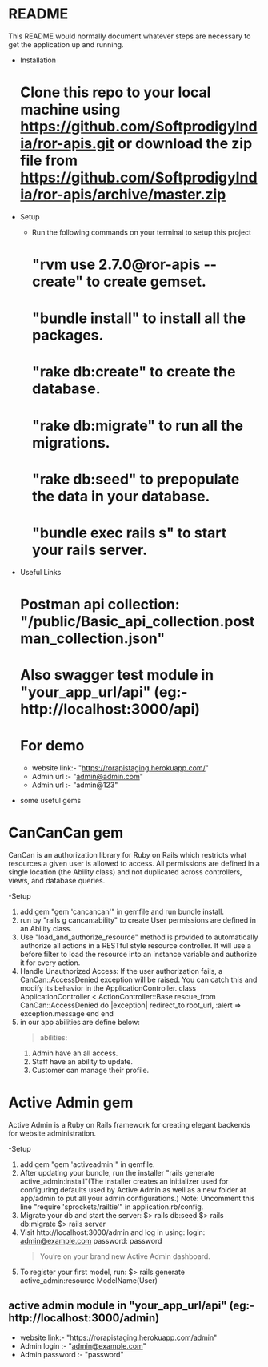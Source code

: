 # README

This README would normally document whatever steps are necessary to get the
application up and running.


* Installation

  # Clone this repo to your local machine using https://github.com/SoftprodigyIndia/ror-apis.git or download the zip file from https://github.com/SoftprodigyIndia/ror-apis/archive/master.zip

* Setup

  - Run the following commands on your terminal to setup this project
    # "rvm use 2.7.0@ror-apis --create" to create gemset.
    # "bundle install" to install all the packages.
    # "rake db:create" to create the database.
    # "rake db:migrate" to run all the migrations.
    # "rake db:seed" to prepopulate the data in your database.
    # "bundle exec rails s" to start your rails server.

* Useful Links

  # Postman api collection: "/public/Basic_api_collection.postman_collection.json"
  # Also swagger test module in "your_app_url/api" (eg:- http://localhost:3000/api)
  # For demo
    - website link:- "https://rorapistaging.herokuapp.com/"
    - Admin url :- "admin@admin.com"
    - Admin url :- "admin@123"
  
  
* some useful gems
  
# CanCanCan gem
  CanCan is an authorization library for Ruby on Rails which restricts what resources a given user is allowed to access.
  All permissions are defined in a single location (the Ability class) and not duplicated across controllers, views, and database queries.
  
-Setup
  1. add gem "gem 'cancancan'" in gemfile and run bundle install.
  2. run by "rails g cancan:ability" to create User permissions are defined in an Ability class.
  3. Use "load_and_authorize_resource" method is provided to automatically authorize all actions in a RESTful style 
     resource controller. It will use a before filter to load the resource into an instance variable and authorize it for every action.
  4. Handle Unauthorized Access: If the user authorization fails, a CanCan::AccessDenied exception will be raised. 
     You can catch this and modify its behavior in the ApplicationController.
     class ApplicationController < ActionController::Base
        rescue_from CanCan::AccessDenied do |exception|
           redirect_to root_url, :alert => exception.message
        end
     end
  5. in our app abilities are define below: 
     >abilities:  
     1. Admin have an all access.
     2. Staff have an ability to update.
     3. Customer can manage their profile.
  

  # Active Admin gem
  Active Admin is a Ruby on Rails framework for creating elegant backends for website administration.
 
-Setup
  1. add gem "gem 'activeadmin'" in gemfile.
  2. After updating your bundle, run the installer "rails generate active_admin:install"(The installer creates an 
     initializer used for configuring defaults used by Active Admin as well as a new folder at app/admin to put all 
     your admin configurations.)
  Note: Uncomment this line "require 'sprockets/railtie'" in application.rb/config.
  3. Migrate your db and start the server:
    $> rails db:seed
    $> rails db:migrate
    $> rails server
  4. Visit http://localhost:3000/admin and log in using:
     login: admin@example.com
     password: password
     > You’re on your brand new Active Admin dashboard.
  5. To register your first model, run:
     $> rails generate active_admin:resource ModelName(User)
     
## active admin module in "your_app_url/api" (eg:- http://localhost:3000/admin)
    
  - website link:- "https://rorapistaging.herokuapp.com/admin"
  - Admin login :- "admin@example.com"
  - Admin password :- "password"
   
  

